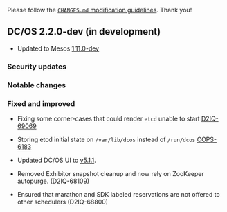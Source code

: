 Please follow the [`CHANGES.md` modification guidelines](https://github.com/dcos/dcos/wiki/CHANGES.md-guidelines). Thank you!

## DC/OS 2.2.0-dev (in development)

* Updated to Mesos [1.11.0-dev](https://github.com/apache/mesos/blob/a679eb4bc35bd2d7c4cffdd9440ab301d8fc8986/CHANGELOG)


### Security updates


### Notable changes


### Fixed and improved

* Fixing some corner-cases that could render `etcd` unable to start [D2IQ-69069](https://jira.d2iq.com/browse/D2IQ-69069)

* Storing etcd initial state on `/var/lib/dcos` instead of `/run/dcos` [COPS-6183](https://jira.d2iq.com/browse/COPS-6183)

* Updated DC/OS UI to [v5.1.1](https://github.com/dcos/dcos-ui/releases/tag/v5.1.1).

* Removed Exhibitor snapshot cleanup and now rely on ZooKeeper autopurge. (D2IQ-68109)

* Ensured that marathon and SDK labeled reservations are not offered to other schedulers (D2IQ-68800)
